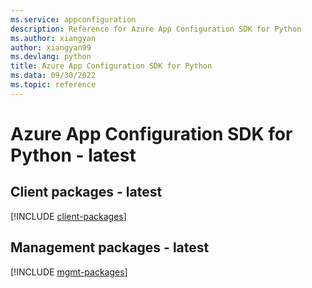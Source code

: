 ```yaml
---
ms.service: appconfiguration
description: Reference for Azure App Configuration SDK for Python
ms.author: xiangyan
author: xiangyan99
ms.devlang: python
title: Azure App Configuration SDK for Python
ms.data: 09/30/2022
ms.topic: reference
---
```

# Azure App Configuration SDK for Python - latest

## Client packages - latest
[!INCLUDE [client-packages](app-configuration-client-index.md)]
## Management packages - latest
[!INCLUDE [mgmt-packages](app-configuration-mgmt-index.md)]